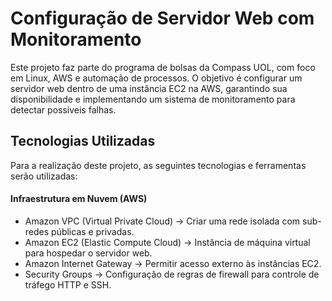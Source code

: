 # Configuração de Servidor Web com Monitoramento
Este projeto faz parte do programa de bolsas da Compass UOL, com foco em Linux, AWS e automação de processos. O objetivo é configurar um servidor web dentro de uma instância EC2 na AWS, garantindo sua disponibilidade e implementando um sistema de monitoramento para detectar possíveis falhas.

## Tecnologias Utilizadas
Para a realização deste projeto, as seguintes tecnologias e ferramentas serão utilizadas:

#### Infraestrutura em Nuvem (AWS)
- Amazon VPC (Virtual Private Cloud) → Criar uma rede isolada com sub-redes públicas e privadas.
- Amazon EC2 (Elastic Compute Cloud) → Instância de máquina virtual para hospedar o servidor web.
- Amazon Internet Gateway → Permitir acesso externo às instâncias EC2.
- Security Groups → Configuração de regras de firewall para controle de tráfego HTTP e SSH.